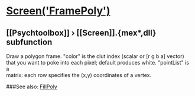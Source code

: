 # [Screen('FramePoly')](Screen-FramePoly) 
## [[Psychtoolbox]] &#8250; [[Screen]].{mex*,dll} subfunction


Draw a polygon frame. "color" is the clut index (scalar or [r g b a] vector)  
that you want to poke into each pixel; default produces white. "pointList" is a  
matrix: each row specifies the (x,y) coordinates of a vertex.   


###See also:
[FillPoly](Screen-FillPoly)
